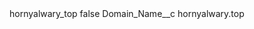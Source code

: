 <?xml version="1.0" encoding="UTF-8"?>
<CustomMetadata xmlns="http://soap.sforce.com/2006/04/metadata" xmlns:xsi="http://www.w3.org/2001/XMLSchema-instance" xmlns:xsd="http://www.w3.org/2001/XMLSchema">
    <label>hornyalwary_top</label>
    <protected>false</protected>
    <values>
        <field>Domain_Name__c</field>
        <value xsi:type="xsd:string">hornyalwary.top</value>
    </values>
</CustomMetadata>
